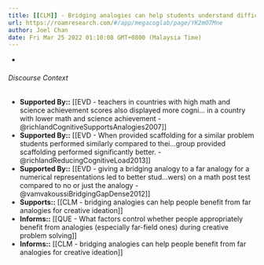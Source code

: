 ```yaml
---
title: [[CLM]] - Bridging analogies can help students understand difficult new concepts
url: https://roamresearch.com/#/app/megacoglab/page/YK2mO7Mne
author: Joel Chan
date: Fri Mar 25 2022 01:10:08 GMT+0800 (Malaysia Time)
---
```


- 

###### Discourse Context

- **Supported By::** [[EVD - teachers in countries with high math and science achievement scores also displayed more cogni... in a country with lower math and science achievement - @richlandCognitiveSupportsAnalogies2007]]
- **Supported By::** [[EVD - When provided scaffolding for a similar problem students performed similarly compared to thei...group provided scaffolding performed significantly better. - @richlandReducingCognitiveLoad2013]]
- **Supported By::** [[EVD - giving a bridging analogy to a far analogy for a numerical representations led to better stud...wers) on a math post test compared to no or just the analogy - @vamvakoussiBridgingGapDense2012]]
- **Supports::** [[CLM - bridging analogies can help people benefit from far analogies for creative ideation]]
- **Informs::** [[QUE - What factors control whether people appropriately benefit from analogies (especially far-field ones) during creative problem solving]]
- **Informs::** [[CLM - bridging analogies can help people benefit from far analogies for creative ideation]]
